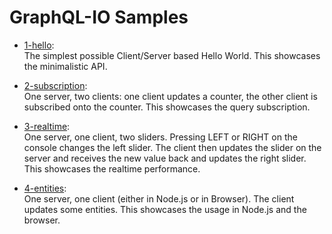 
GraphQL-IO Samples
==================

- [1-hello](1-hello/):<br/>
  The simplest possible Client/Server based Hello World.
  This showcases the minimalistic API.

- [2-subscription](2-subscription/):<br/>
  One server, two clients: one client updates a counter,
  the other client is subscribed onto the counter. This
  showcases the query subscription.

- [3-realtime](3-realtime/):<br/>
  One server, one client, two sliders. Pressing LEFT or RIGHT
  on the console changes the left slider. The client then updates the
  slider on the server and receives the new value back and
  updates the right slider. This showcases the realtime performance.

- [4-entities](4-entities/):<br/>
  One server, one client (either in Node.js or in Browser).
  The client updates some entities.
  This showcases the usage in Node.js and the browser.

